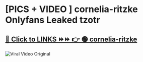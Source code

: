 
 # [PICS + VIDEO ] cornelia-ritzke Onlyfans Leaked tzotr

## <h2><a href="https://clipsfans.com/cornelia-ritzke&ref=git">🔗 Click to LINKS ⏩⏩ 👉 🟢 cornelia-ritzke </a></h2>

<a href="https://clipsfans.com/cornelia-ritzke&ref=git" rel="nofollow" data-target="animated-image.originalLink"><img src="https://i.ibb.co.com/xMMVF88/686577567.gif" alt="Viral Video Original" style="max-width: 100%; display: inline-block;" data-target="animated-image.originalImage"></a>

